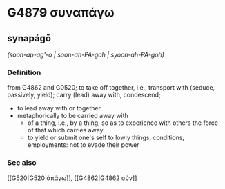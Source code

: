 # G4879 συναπάγω

## synapágō

_(soon-ap-ag'-o | soon-ah-PA-goh | syoon-ah-PA-goh)_

### Definition

from G4862 and G0520; to take off together, i.e., transport with (seduce, passively, yield); carry (lead) away with, condescend; 

- to lead away with or together
- metaphorically to be carried away with
  - of a thing, i.e., by a thing, so as to experience with others the force of that which carries away
  - to yield or submit one's self to lowly things, conditions, employments: not to evade their power

### See also

[[G520|G520 ἀπάγω]], [[G4862|G4862 σύν]]
